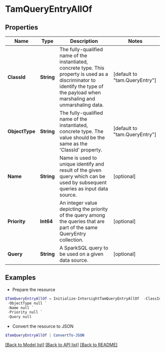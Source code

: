 # TamQueryEntryAllOf
## Properties

Name | Type | Description | Notes
------------ | ------------- | ------------- | -------------
**ClassId** | **String** | The fully-qualified name of the instantiated, concrete type. This property is used as a discriminator to identify the type of the payload when marshaling and unmarshaling data. | [default to "tam.QueryEntry"]
**ObjectType** | **String** | The fully-qualified name of the instantiated, concrete type. The value should be the same as the &#39;ClassId&#39; property. | [default to "tam.QueryEntry"]
**Name** | **String** | Name is used to unique identify and result of the given query which can be used by subsequent queries as input data source. | [optional] 
**Priority** | **Int64** | An integer value depicting the priority of the query among the queries that are part of the same QueryEntry collection. | [optional] 
**Query** | **String** | A SparkSQL query to be used on a given data source. | [optional] 

## Examples

- Prepare the resource
```powershell
$TamQueryEntryAllOf = Initialize-IntersightTamQueryEntryAllOf  -ClassId null `
 -ObjectType null `
 -Name null `
 -Priority null `
 -Query null
```

- Convert the resource to JSON
```powershell
$TamQueryEntryAllOf | ConvertTo-JSON
```

[[Back to Model list]](../README.md#documentation-for-models) [[Back to API list]](../README.md#documentation-for-api-endpoints) [[Back to README]](../README.md)


